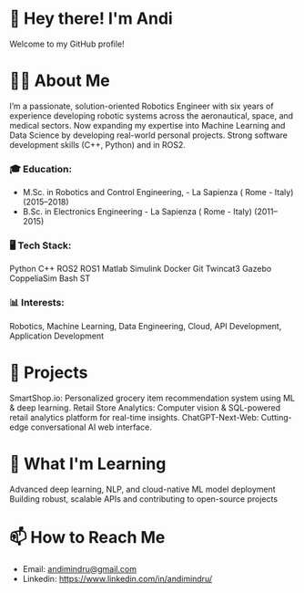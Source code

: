 
# 👋 Hey there! I'm Andi
Welcome to my GitHub profile!

# 🙋‍♂️ About Me
I’m a passionate, solution-oriented Robotics Engineer with six years of experience developing robotic systems across the aeronautical, space, and medical sectors. Now expanding my expertise into Machine Learning and Data Science by developing real-world personal projects. Strong software development skills (C++, Python) and in ROS2.

### 🎓 Education:
   - M.Sc. in Robotics and Control Engineering, - La Sapienza ( Rome - Italy) (2015–2018)
   - B.Sc. in Electronics Engineering - La Sapienza ( Rome - Italy) (2011–2015)

### 🖥️ Tech Stack:
Python C++ ROS2 ROS1 Matlab Simulink Docker Git Twincat3 Gazebo CoppeliaSim Bash ST

### 📊 Interests: 
Robotics, Machine Learning, Data Engineering, Cloud, API Development, Application Development

# 🚀 Projects
SmartShop.io: Personalized grocery item recommendation system using ML & deep learning.
Retail Store Analytics: Computer vision & SQL-powered retail analytics platform for real-time insights.
ChatGPT-Next-Web: Cutting-edge conversational AI web interface.

# 🌱 What I'm Learning
Advanced deep learning, NLP, and cloud-native ML model deployment
Building robust, scalable APIs and contributing to open-source projects

# 📫 How to Reach Me
- Email: andimindru@gmail.com
- Linkedin: https://www.linkedin.com/in/andimindru/

